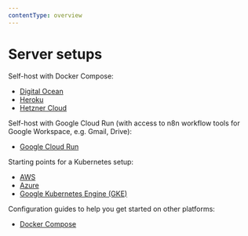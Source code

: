 ```yaml
---
contentType: overview
---
```


# Server setups

Self-host with Docker Compose:

* [Digital Ocean](/hosting/installation/server-setups/digital-ocean.md)
* [Heroku](/hosting/installation/server-setups/heroku.md)
* [Hetzner Cloud](/hosting/installation/server-setups/hetzner.md)

Self-host with Google Cloud Run (with access to n8n workflow tools for Google Workspace, e.g. Gmail, Drive):

* [Google Cloud Run](/hosting/installation/server-setups/google-cloud-run.md)

Starting points for a Kubernetes setup:

* [AWS](/hosting/installation/server-setups/aws.md)
* [Azure](/hosting/installation/server-setups/azure.md)
* [Google Kubernetes Engine (GKE)](/hosting/installation/server-setups/google-kubernetes-engine.md)

Configuration guides to help you get started on other platforms:

* [Docker Compose](/hosting/installation/server-setups/docker-compose.md)
